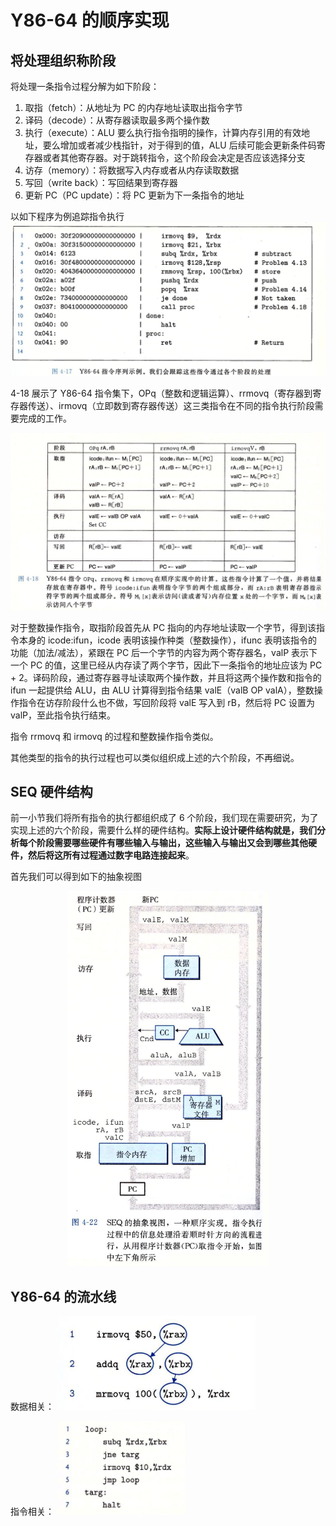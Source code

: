 # Y86-64 的顺序实现

## 将处理组织称阶段
将处理一条指令过程分解为如下阶段：
1. 取指（fetch）：从地址为 PC 的内存地址读取出指令字节
2. 译码（decode）：从寄存器读取最多两个操作数
3. 执行（execute）：ALU 要么执行指令指明的操作，计算内存引用的有效地址，要么增加或者减少栈指针，对于得到的值，ALU 后续可能会更新条件码寄存器或者其他寄存器。对于跳转指令，这个阶段会决定是否应该选择分支
4. 访存（memory）：将数据写入内存或者从内存读取数据
5. 写回（write back）：写回结果到寄存器
6. 更新 PC（PC update）：将 PC 更新为下一条指令的地址

以如下程序为例追踪指令执行
<img alt="picture 1" src="../../../images/a40ae2ccdc642ea31fdfdbd7490d7d882b0dc9f9a268af544ad5a35ebaf0ddf4.png" />  

4-18 展示了 Y86-64 指令集下，OPq（整数和逻辑运算）、rrmovq（寄存器到寄存器传送）、irmovq（立即数到寄存器传送）这三类指令在不同的指令执行阶段需要完成的工作。

<img alt="picture 2" src="../../../images/788f13f0a3547772b7d8814244a55b67422e3dd08cd8252a645739300cf75383.png" />  

对于整数操作指令，取指阶段首先从 PC 指向的内存地址读取一个字节，得到该指令本身的 icode:ifun，icode 表明该操作种类（整数操作），ifunc 表明该指令的功能（加法/减法），紧跟在 PC 后一个字节的内容为两个寄存器名，valP 表示下一个 PC 的值，这里已经从内存读了两个字节，因此下一条指令的地址应该为 PC + 2。译码阶段，通过寄存器寻址读取两个操作数，并且将这两个操作数和指令的 ifun 一起提供给 ALU，由 ALU 计算得到指令结果 valE（valB OP valA），整数操作指令在访存阶段什么也不做，写回阶段将 valE 写入到 rB，然后将 PC 设置为 valP，至此指令执行结束。

指令 rrmovq 和 irmovq 的过程和整数操作指令类似。

其他类型的指令的执行过程也可以类似组织成上述的六个阶段，不再细说。

## SEQ 硬件结构
前一小节我们将所有指令的执行都组织成了 6 个阶段，我们现在需要研究，为了实现上述的六个阶段，需要什么样的硬件结构。**实际上设计硬件结构就是，我们分析每个阶段需要哪些硬件有哪些输入与输出，这些输入与输出又会到哪些其他硬件，然后将这所有过程通过数字电路连接起来**。

首先我们可以得到如下的抽象视图
<center>
<img alt="picture 3" src="../../../images/f701d6f6409de6818b7afe305e2824f758fdd3fd2a949048b77320da0ec8ea7f.png" height="600px"/>  
</center>

## Y86-64 的流水线
数据相关：
<img alt="picture 4" src="../../../images/295d16318cd32480e030d9da93c2cba242cd07ceea6c63bca2bb6be9525c1c13.png" height="150px"/>  

指令相关：
<img alt="picture 5" src="../../../images/8a86d82353d43d265ab9d106a74019cf17c12f5c9da7773d0ae430f5570f9746.png" height="150px"/>  

